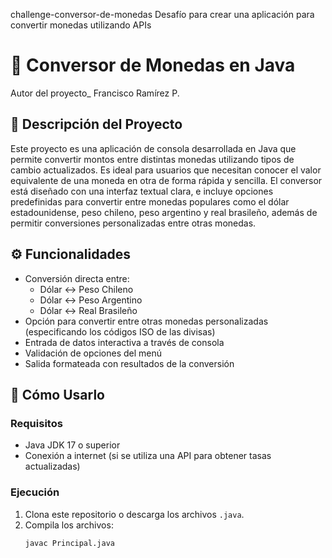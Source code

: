 challenge-conversor-de-monedas
Desafío para crear una aplicación para convertir monedas utilizando APIs
# 💱 Conversor de Monedas en Java
Autor del proyecto_ Francisco Ramírez P. 
## 📝 Descripción del Proyecto
Este proyecto es una aplicación de consola desarrollada en Java que permite convertir montos entre distintas monedas utilizando tipos de cambio actualizados. Es ideal para usuarios que necesitan conocer el valor equivalente de una moneda en otra de forma rápida y sencilla.
El conversor está diseñado con una interfaz textual clara, e incluye opciones predefinidas para convertir entre monedas populares como el dólar estadounidense, peso chileno, peso argentino y real brasileño, además de permitir conversiones personalizadas entre otras monedas.

## ⚙️ Funcionalidades
- Conversión directa entre:
  - Dólar ↔ Peso Chileno
  - Dólar ↔ Peso Argentino
  - Dólar ↔ Real Brasileño
- Opción para convertir entre otras monedas personalizadas (especificando los códigos ISO de las divisas)
- Entrada de datos interactiva a través de consola
- Validación de opciones del menú
- Salida formateada con resultados de la conversión

## 🚀 Cómo Usarlo
### Requisitos
- Java JDK 17 o superior
- Conexión a internet (si se utiliza una API para obtener tasas actualizadas)

### Ejecución
1. Clona este repositorio o descarga los archivos `.java`.
2. Compila los archivos:
   ```bash
   javac Principal.java
